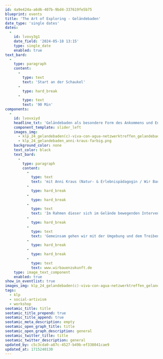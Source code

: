 ```yaml
---
id: 4a9e424a-a6d6-407b-9bd4-337619fe5b75
blueprint: events
title: 'The Art of Exploring - Geländebaden'
date_type: 'single dates'
dates:
  -
    id: lvovy3g1
    date_field: '2024-05-18 13:15'
    type: single_date
    enabled: true
text_bard:
  -
    type: paragraph
    content:
      -
        type: text
        text: 'Start an der Schaukel'
      -
        type: hard_break
      -
        type: text
        text: '90 Min'
components:
  -
    id: lvovxiyd
    headline_txt: 'Geländebaden als besondere Form des Ankommens und Entdeckens'
    component_template: slider_left
    images_img:
      - klp_24_gelandebaden(c)-viva-con-agua-netzwerktreffen_gelandebaden.JPG
      - klp_24_gelandebaden_anni-kraus-farbig.png
    background_color: none
    text_color: black
    text_bard:
      -
        type: paragraph
        content:
          -
            type: text
            text: 'mit Anni Kraus (Natur- & Erlebnispädagogin / Wir Bauen Zukunft)'
          -
            type: hard_break
          -
            type: hard_break
          -
            type: text
            text: 'Im Rahmen dieser sich im Gelände bewegenden Intervention kannst du flanierend und mit Einsatz all deiner Sinne neugierig den Ideenraum von Ein Ding der Möglichkeit entdecken.'
          -
            type: hard_break
          -
            type: text
            text: 'Gemeinsam gehen wir mit der Umgebung und dem Treiben der KLP in Resonanz und üben uns in Präsens.'
          -
            type: hard_break
          -
            type: hard_break
          -
            type: text
            text: www.wirbauenzukunft.de
    type: image_text_component
    enabled: true
show_in_eventlist: true
images_img: klp_24_gelandebaden(c)-viva-con-agua-netzwerktreffen_gelandebaden.JPG
tags:
  - klp
  - social-artivism
  - workshop
seotamic_title: title
seotamic_title_prepend: true
seotamic_title_append: true
seotamic_meta_description: empty
seotamic_open_graph_title: title
seotamic_open_graph_description: general
seotamic_twitter_title: title
seotamic_twitter_description: general
updated_by: c5c3cda0-a87c-4527-b49b-ef338041cae9
updated_at: 1715240130
---
```

